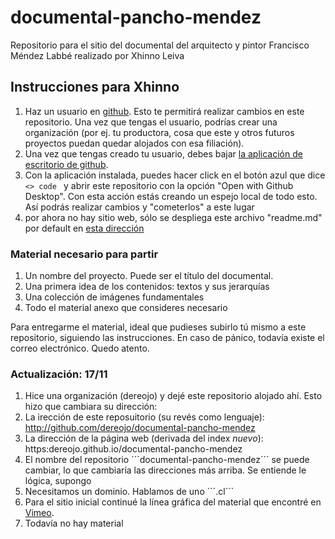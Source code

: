 # documental-pancho-mendez
Repositorio para el sitio del documental del arquitecto y pintor Francisco Méndez Labbé realizado por Xhinno Leiva


## Instrucciones para Xhinno

1. Haz un usuario en [github](https://github.com). Esto te permitirá realizar cambios en este repositorio. Una vez que tengas el usuario, podrías crear una organización (por ej. tu productora, cosa que este y otros futuros proyectos puedan quedar alojados con esa filiación).
2. Una vez que tengas creado tu usuario, debes bajar [la aplicación de escritorio de github](https://desktop.github.com/).
3. Con la aplicación instalada, puedes hacer click en el botón azul que dice <code> <> code </code> y abrir este repositorio con la opción "Open with Github Desktop". Con esta acción estás creando un espejo local de todo esto. Así podrás realizar cambios y "cometerlos" a este lugar
4. por ahora no hay sitio web, sólo se despliega este archivo "readme.md" por default en [esta dirección](https://hspencer.github.io/documental-pancho-mendez)


### Material necesario para partir
1. Un nombre del proyecto. Puede ser el título del documental. 
2. Una primera idea de los contenidos: textos y sus jerarquías
3. Una colección de imágenes fundamentales
4. Todo el material anexo que consideres necesario

Para entregarme el material, ideal que pudieses subirlo tú mismo a este repositorio, siguiendo las instrucciones. En caso de pánico, todavía existe el correo electrónico. Quedo atento.

### Actualización: 17/11
1. Hice una organización (dereojo) y dejé este repositorio alojado ahí. Esto hizo que cambiara su dirección:
 1. La irección de este reposuitorio (su revés como lenguaje): http://github.com/dereojo/documental-pancho-mendez
 2. La dirección de la página web (derivada del index *nuevo*): https:dereojo.github.io/documental-pancho-mendez
 3. El nombre del repositorio ´´´documental-pancho-mendez´´´ se puede cambiar, lo que cambiaría las direcciones más arriba. Se entiende le lógica, supongo
2. Necesitamos un dominio. Hablamos de uno ´´´.cl´´´
3. Para el sitio inicial continué la línea gráfica del material que encontré en [Vimeo](https://vimeo.com/654743453).
4. Todavía no hay material
